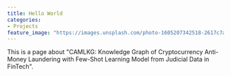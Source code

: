 ```yaml
---
title: Hello World
categories:
- Projects
feature_image: "https://images.unsplash.com/photo-1605207342518-2617c7a9bf4f?ixlib=rb-1.2.1&ixid=MnwxMjA3fDB8MHxwaG90by1wYWdlfHx8fGVufDB8fHx8&auto=format&fit=crop&w=2070&q=80"
---
```


This is a page about "CAMLKG: Knowledge Graph of Cryptocurrency Anti-Money Laundering with Few-Shot Learning Model from Judicial Data in FinTech".

